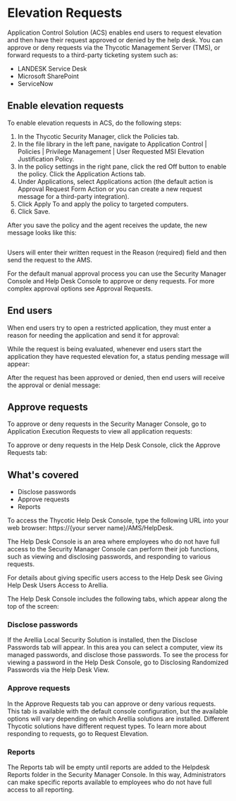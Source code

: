 [title]: # (Elevation Requests)
[tags]: # (help desk)
[priority]: # (9001)
# Elevation Requests

Application Control Solution (ACS) enables end users to request elevation and then have their request approved or denied by the help desk. You can approve or deny requests via the Thycotic Management Server (TMS), or forward requests to a third-party ticketing system such as:

* LANDESK Service Desk
* Microsoft SharePoint
* ServiceNow

## Enable elevation requests
To enable elevation requests in ACS, do the following steps:

1. In the Thycotic Security Manager, click the Policies tab.
1. In the file library in the left pane, navigate to Application Control | Policies | Privilege Management | User Requested MSI Elevation Justification Policy.
1. In the policy settings in the right pane, click the red Off button to enable the policy. Click the Application Actions tab.
1. Under Applications, select Applications action (the default action is Approval Request Form Action or you can create a new request message for a third-party integration).
1. Click Apply To and apply the policy to targeted computers. 
1. Click Save.

After you save the policy and the agent receives the update, the new message looks like this:

<image>

Users will enter their written request in the Reason (required) field and then send the request to the AMS.

For the default manual approval process you can use the Security Manager Console and Help Desk Console to approve or deny requests. For more complex approval options see Approval Requests.

## End users
When end users try to open a restricted application, they must enter a reason for needing the application and send it for approval:

While the request is being evaluated, whenever end users start the application they have requested elevation for, a status pending message will appear:

After the request has been approved or denied, then end users will receive the approval or denial message:

## Approve requests
To approve or deny requests in the Security Manager Console, go to Application Execution Requests to view all application requests:

To approve or deny requests in the Help Desk Console, click the Approve Requests tab:

## What's covered

* Disclose passwords
* Approve requests
* Reports

To access the Thycotic Help Desk Console, type the following URL into your web browser: https://{your server name}/AMS/HelpDesk.

The Help Desk Console is an area where employees who do not have full access to the Security Manager Console can perform their job functions, such as viewing and disclosing passwords, and responding to various requests.

For details about giving specific users access to the Help Desk see Giving Help Desk Users Access to Arellia.

The Help Desk Console includes the following tabs, which appear along the top of the screen:

### Disclose passwords

If the Arellia Local Security Solution is installed, then the Disclose Passwords tab will appear. In this area you can select a computer, view its managed passwords, and disclose those passwords. To see the process for viewing a password in the Help Desk Console, go to Disclosing Randomized Passwords via the Help Desk View.

### Approve requests

In the Approve Requests tab you can approve or deny various requests. This tab is available with the default console configuration, but the available options will vary depending on which Arellia solutions are installed. Different Thycotic solutions have different request types. To learn more about responding to requests, go to Request Elevation.

### Reports

The Reports tab will be empty until reports are added to the Helpdesk Reports folder in the Security Manager Console. In this way, Administrators can make specific reports available to employees who do not have full access to all reporting.